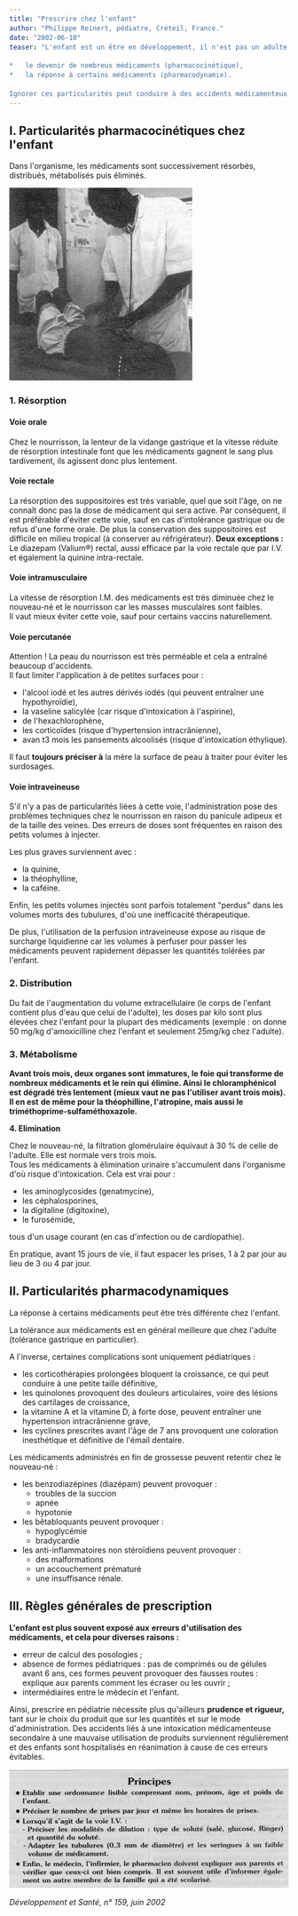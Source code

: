 ```yaml
---
title: "Prescrire chez l'enfant"
author: "Philippe Reinert, pédiatre, Créteil, France."
date: "2002-06-10"
teaser: "L'enfant est un être en développement, il n'est pas un adulte en miniature. La transformation physiologique qu'il subit au cours de la maturation modifient :

*   le devenir de nombreux médicaments (pharmacocinétique),
*   la réponse à certains médicaments (pharmacodynamie).

Ignorer ces particularités peut conduire à des accidents médicamenteux ou à l'inefficacité du traitement."
---
```


## I. Particularités pharmacocinétiques chez l'enfant

Dans l'organisme, les médicaments sont successivement résorbés, distribués, métabolisés puis éliminés.


![](i916-1.jpg)


### 1. Résorption

#### Voie orale

Chez le nourrisson, la lenteur de la vidange gastrique et la vitesse réduite de résorption intestinale font que les médicaments gagnent le sang plus tardivement, ils agissent donc plus lentement.

#### Voie rectale

La résorption des suppositoires est très variable, quel que soit l'âge, on ne connaît donc pas la dose de médicament qui sera active. Par conséquent, il est préférable d'éviter cette voie, sauf en cas d'intolérance gastrique ou de refus d'une forme orale. De plus la conservation des suppositoires est difficile en milieu tropical (à conserver au réfrigérateur). **Deux exceptions :** Le diazepam (Valium®) rectal, aussi efficace par la voie rectale que par I.V. et également la quinine intra-rectale.

#### **Voie intramusculaire**

La vitesse de résorption I.M. des médicaments est très diminuée chez le nouveau-né et le nourrisson car les masses musculaires sont faibles.  
Il vaut mieux éviter cette voie, sauf pour certains vaccins naturellement.

#### **Voie percutanée**

Attention ! La peau du nourrisson est très perméable et cela a entraîné beaucoup d'accidents.  
Il faut limiter l'application à de petites surfaces pour :

*   l'alcool iodé et les autres dérivés iodés (qui peuvent entraîner une hypothyroïdie),
*   la vaseline salicylée (car risque d'intoxication à l'aspirine),
*   de l'hexachlorophène,
*   les corticoïdes (risque d'hypertension intracrânienne),
*   avan t3 mois les pansements alcoolisés (risque d'intoxication éthylique).

Il faut **toujours préciser à** la mère la surface de peau à traiter pour éviter les surdosages.

#### Voie intraveineuse

S'il n'y a pas de particularités liées à cette voie, l'administration pose des problèmes techniques chez le nourrisson en raison du panicule adipeux et de la taille des veines. Des erreurs de doses sont fréquentes en raison des petits volumes à injecter.

Les plus graves surviennent avec :

*   la quinine,
*   la théophylline,
*   la caféine.

Enfin, les petits volumes injectés sont parfois totalement "perdus" dans les volumes morts des tubulures, d'où une inefficacité thérapeutique.

De plus, l'utilisation de la perfusion intraveineuse expose au risque de surcharge liquidienne car les volumes à perfuser pour passer les médicaments peuvent rapidement dépasser les quantités tolérées par l'enfant.

### 2. Distribution

Du fait de l'augmentation du volume extracellulaire (le corps de l'enfant contient plus d'eau que celui de l'adulte), les doses par kilo sont plus élevées chez l'enfant pour la plupart des médicaments (exemple : on donne 50 mg/kg d'amoxicilline chez l'enfant et seulement 25mg/kg chez l'adulte).

### 3. Métabolisme

**Avant trois mois, deux organes sont** **immatures, le foie qui transforme de** **nombreux médicaments et le rein qui** **élimine. Ainsi le chloramphénicol est** **dégradé très lentement (mieux vaut ne** **pas l'utiliser avant trois mois). Il en est** **de même pour la théophilline, l'atropine, mais aussi le triméthoprime-sulfaméthoxazole.**

**4. Elimination**

Chez le nouveau-né, la filtration glomérulaire équivaut à 30 % de celle de l'adulte. Elle est normale vers trois mois.  
Tous les médicaments à élimination urinaire s'accumulent dans l'organisme d'où risque d'intoxication. Cela est vrai pour :

*   les aminoglycosides (genatmycine),
*   les céphalosporines,
*   la digitaline (digitoxine),
*   le furosémide,

tous d'un usage courant (en cas d'infection ou de cardiopathie).

En pratique, avant 15 jours de vie, il faut espacer les prises, 1 à 2 par jour au lieu de 3 ou 4 par jour.

## Il. Particularités pharmacodynamiques

La réponse à certains médicaments peut être très différente chez l'enfant.

La tolérance aux médicaments est en général meilleure que chez l'adulte (tolérance gastrique en particulier).

A l'inverse, certaines complications sont uniquement pédiatriques :

*   les corticothérapies prolongées bloquent la croissance, ce qui peut conduire à une petite taille définitive,
*   les quinolones provoquent des douleurs articulaires, voire des lésions des cartilages de croissance,
*   la vitamine A et la vitamine D, à forte dose, peuvent entraîner une hypertension intracrânienne grave,
*   les cyclines prescrites avant l'âge de 7 ans provoquent une coloration inesthétique et définitive de l'émail dentaire.

Les médicaments administrés en fin de grossesse peuvent retentir chez le nouveau-né :

*   les benzodiazépines (diazépam) peuvent provoquer :
    *   troubles de la succion
    *   apnée
    *   hypotonie
*   les bêtabloquants peuvent provoquer :
    *   hypoglycémie
    *   bradycardie
*   les anti-inflammatoires non stéroïdiens peuvent provoquer :
    *   des malformations
    *   un accouchement prématuré
    *   une insuffisance rénale.

## III. Règles générales de prescription

**L'enfant est plus souvent exposé aux** **erreurs d'utilisation des médicaments,** **et cela pour diverses raisons :**

*   erreur de calcul des posologies ;
*   absence de formes pédiatriques : pas de comprimés ou de gélules avant 6 ans, ces formes peuvent provoquer des fausses routes : explique aux parents comment les écraser ou les ouvrir ;
*   intermédiaires entre le médecin et l'enfant.

Ainsi, prescrire en pédiatrie nécessite plus qu'ailleurs **prudence et rigueur,** tant sur le choix du produit que sur les quantités et sur le mode d'administration. Des accidents liés à une intoxication médicamenteuse secondaire à une mauvaise utilisation de produits surviennent régulièrement et des enfants sont hospitalisés en réanimation à cause de ces erreurs évitables.


![](i916-2.jpg)


_Développement et Santé, n° 159, juin 2002_